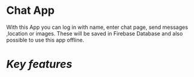 # Chat App

With this App you can log in with name, enter chat page, send messages ,location or images.
These will be saved in Firebase Database and also possible to use this app offline.

# ***Key features***

